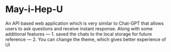# May-i-Hep-U
An API based web application which is very similar to Chat-GPT that allows users to ask questions and receive instant response. Along with some additional features — 1. saved the chats to the local storage for future reference  —   2. You can change the theme, which gives better experience of UI
